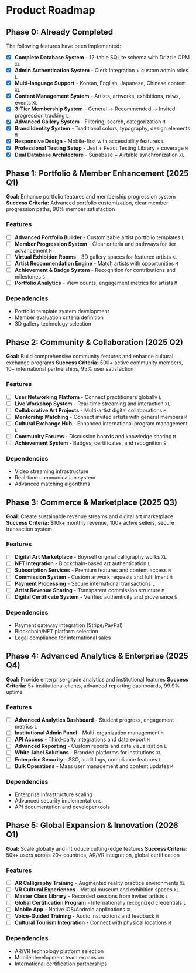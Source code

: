 # Product Roadmap

## Phase 0: Already Completed

The following features have been implemented:

- [x] **Complete Database System** - 12-table SQLite schema with Drizzle ORM `XL`
- [x] **Admin Authentication System** - Clerk integration + custom admin roles `L`
- [x] **Multi-language Support** - Korean, English, Japanese, Chinese content `XL`
- [x] **Content Management System** - Artists, artworks, exhibitions, news, events `XL`
- [x] **3-Tier Membership System** - General → Recommended → Invited progression tracking `L`
- [x] **Advanced Gallery System** - Filtering, search, categorization `M`
- [x] **Brand Identity System** - Traditional colors, typography, design elements `M`
- [x] **Responsive Design** - Mobile-first with accessibility features `L`
- [x] **Professional Testing Setup** - Jest + React Testing Library + coverage `M`
- [x] **Dual Database Architecture** - Supabase + Airtable synchronization `XL`

## Phase 1: Portfolio & Member Enhancement (2025 Q1)

**Goal:** Enhance portfolio features and membership progression system
**Success Criteria:** Advanced portfolio customization, clear member progression paths, 90% member satisfaction

### Features

- [ ] **Advanced Portfolio Builder** - Customizable artist portfolio templates `L`
- [ ] **Member Progression System** - Clear criteria and pathways for tier advancement `M`
- [ ] **Virtual Exhibition Rooms** - 3D gallery spaces for featured artists `XL`
- [ ] **Artist Recommendation Engine** - Match artists with opportunities `M`
- [ ] **Achievement & Badge System** - Recognition for contributions and milestones `S`
- [ ] **Portfolio Analytics** - View counts, engagement metrics for artists `M`

### Dependencies

- Portfolio template system development
- Member evaluation criteria definition
- 3D gallery technology selection

## Phase 2: Community & Collaboration (2025 Q2)

**Goal:** Build comprehensive community features and enhance cultural exchange programs
**Success Criteria:** 500+ active community members, 10+ international partnerships, 95% user satisfaction

### Features

- [ ] **User Networking Platform** - Connect practitioners globally `L`
- [ ] **Live Workshop System** - Real-time streaming and interaction `XL`
- [ ] **Collaborative Art Projects** - Multi-artist digital collaborations `M`
- [ ] **Mentorship Matching** - Connect invited artists with general members `M`
- [ ] **Cultural Exchange Hub** - Enhanced international program management `L`
- [ ] **Community Forums** - Discussion boards and knowledge sharing `M`
- [ ] **Achievement System** - Badges, certificates, and recognition `S`

### Dependencies

- Video streaming infrastructure
- Real-time communication system
- Advanced matching algorithms

## Phase 3: Commerce & Marketplace (2025 Q3)

**Goal:** Create sustainable revenue streams and digital art marketplace
**Success Criteria:** $10k+ monthly revenue, 100+ active sellers, secure transaction system

### Features

- [ ] **Digital Art Marketplace** - Buy/sell original calligraphy works `XL`
- [ ] **NFT Integration** - Blockchain-based art authentication `L`
- [ ] **Subscription Services** - Premium features and content access `M`
- [ ] **Commission System** - Custom artwork requests and fulfillment `M`
- [ ] **Payment Processing** - Secure international transactions `L`
- [ ] **Artist Revenue Sharing** - Transparent commission structure `M`
- [ ] **Digital Certificate System** - Verified authenticity and provenance `S`

### Dependencies

- Payment gateway integration (Stripe/PayPal)
- Blockchain/NFT platform selection
- Legal compliance for international sales

## Phase 4: Advanced Analytics & Enterprise (2025 Q4)

**Goal:** Provide enterprise-grade analytics and institutional features
**Success Criteria:** 5+ institutional clients, advanced reporting dashboards, 99.9% uptime

### Features

- [ ] **Advanced Analytics Dashboard** - Student progress, engagement metrics `L`
- [ ] **Institutional Admin Panel** - Multi-organization management `M`
- [ ] **API Access** - Third-party integrations and data export `M`
- [ ] **Advanced Reporting** - Custom reports and data visualization `L`
- [ ] **White-label Solutions** - Branded platforms for institutions `XL`
- [ ] **Enterprise Security** - SSO, audit logs, compliance features `L`
- [ ] **Bulk Operations** - Mass user management and content updates `M`

### Dependencies

- Enterprise infrastructure scaling
- Advanced security implementations
- API documentation and developer tools

## Phase 5: Global Expansion & Innovation (2026 Q1)

**Goal:** Scale globally and introduce cutting-edge features
**Success Criteria:** 50k+ users across 20+ countries, AR/VR integration, global certification

### Features

- [ ] **AR Calligraphy Training** - Augmented reality practice environments `XL`
- [ ] **VR Cultural Experiences** - Virtual museum and exhibition spaces `XL`
- [ ] **Master Class Library** - Recorded sessions from invited artists `L`
- [ ] **Global Certification Program** - Internationally recognized credentials `L`
- [ ] **Mobile App** - Native iOS/Android applications `XL`
- [ ] **Voice-Guided Training** - Audio instructions and feedback `M`
- [ ] **Cultural Tourism Integration** - Connect with physical locations `M`

### Dependencies

- AR/VR technology platform selection
- Mobile development team expansion
- International certification partnerships